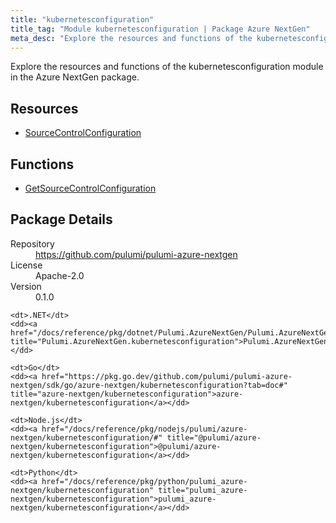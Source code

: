 ```yaml
---
title: "kubernetesconfiguration"
title_tag: "Module kubernetesconfiguration | Package Azure NextGen"
meta_desc: "Explore the resources and functions of the kubernetesconfiguration module in the Azure NextGen package."
---
```


<!-- WARNING: this file was generated by Pulumi Docs Generator. -->
<!-- Do not edit by hand unless you're certain you know what you are doing! -->

Explore the resources and functions of the kubernetesconfiguration module in the Azure NextGen package.

<h2 id="resources">Resources</h2>
<ul class="api">
    <li><a href="sourcecontrolconfiguration" title="SourceControlConfiguration"><span class="symbol resource"></span>SourceControlConfiguration</a></li>
</ul>

<h2 id="functions">Functions</h2>
<ul class="api">
    <li><a href="getsourcecontrolconfiguration" title="GetSourceControlConfiguration"><span class="symbol function"></span>GetSourceControlConfiguration</a></li>
</ul>

<h2 id="package-details">Package Details</h2>
<dl class="package-details">
	<dt>Repository</dt>
	<dd><a href="https://github.com/pulumi/pulumi-azure-nextgen">https://github.com/pulumi/pulumi-azure-nextgen</a></dd>
	<dt>License</dt>
	<dd>Apache-2.0</dd>
	<dt>Version</dt>
	<dd>0.1.0</dd>
</dl>



<dl class="tabular">

    <dt>.NET</dt>
    <dd><a href="/docs/reference/pkg/dotnet/Pulumi.AzureNextGen/Pulumi.AzureNextGen.kubernetesconfiguration.html" title="Pulumi.AzureNextGen.kubernetesconfiguration">Pulumi.AzureNextGen.kubernetesconfiguration</a></dd>

    <dt>Go</dt>
    <dd><a href="https://pkg.go.dev/github.com/pulumi/pulumi-azure-nextgen/sdk/go/azure-nextgen/kubernetesconfiguration?tab=doc#" title="azure-nextgen/kubernetesconfiguration">azure-nextgen/kubernetesconfiguration</a></dd>

    <dt>Node.js</dt>
    <dd><a href="/docs/reference/pkg/nodejs/pulumi/azure-nextgen/kubernetesconfiguration/#" title="@pulumi/azure-nextgen/kubernetesconfiguration">@pulumi/azure-nextgen/kubernetesconfiguration</a></dd>

    <dt>Python</dt>
    <dd><a href="/docs/reference/pkg/python/pulumi_azure-nextgen/kubernetesconfiguration" title="pulumi_azure-nextgen/kubernetesconfiguration">pulumi_azure-nextgen/kubernetesconfiguration</a></dd>

</dl>

